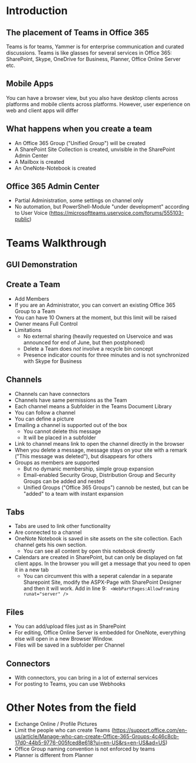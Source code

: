 # Introduction
## The placement of Teams in Office 365
Teams is for teams, Yammer is for enterprise communication and curated discussions. Teams is like glasses for several services in Office 365: SharePoint, Skype, OneDrive for Business, Planner, Office Online Server etc.

## Mobile Apps
You can have a browser view, but you also have desktop clients across platforms and mobile clients across platforms. However, user experience on web and client apps will differ

## What happens when you create a team
* An Office 365 Group ("Unified Group") will be created
* A SharePoint Site Collection is created, unvisible in the SharePoint Admin Center
* A Mailbox is created
* An OneNote-Notebook is created

## Office 365 Admin Center
* Partial Administration, some settings on channel only
* No automation, but PowerShell-Module "under development" according to User Voice (https://microsoftteams.uservoice.com/forums/555103-public)

# Teams Walkthrough
## GUI Demonstration
## Create a Team
* Add Members
* If you are an Administrator, you can convert an existing Office 365 Group to a Team
* You can have 10 Owners at the moment, but this limit will be raised
* Owner means Full Control
* Limitations
    * No external sharing (heavily requested on Uservoice and was announced for end of June, but then postphoned)
    * Delete a Team does _not_ involve a recycle bin concept
    * Presence indicator counts for three minutes and is not synchronized with Skype for Business
## Channels
* Channels can have connectors
* Channels have same permissions as the Team
* Each channel means a Subfolder in the Teams Document Library
* You can follow a channel
* You can define a picture
* Emailing a channel is supported out of the box
    * You cannot delete this message
    * It will be placed in a subfolder
* Link to channel means link to open the channel directly in the browser
* When you delete a message, message stays on your site with a remark ("This message was deleted"), but disappears for others
* Groups as members are supported
    * But no dymanic membership, simple group expansion
    * Email-enabled Security Group, Distribution Group and Security Groups can be added and nested
    * Unified Groups ("Office 365 Groups") cannob be nested, but can be "added" to a team with instant expansion
## Tabs
* Tabs are used to link other functionality
* Are connected to a channel
* OneNote Notebook is saved in site assets on the site collection. Each channel gets his own section.
    * You can see all content by open this notebook directly
* Calendars are created in SharePoint, but can only be displayed on fat client apps. In the browser you will get a message that you need to open it in a new tab
    * You can circumvent this with a seperat calendar in a separate Sharepoint Site, modify the ASPX-Page with SharePoint Designer and then it will work. Add in line 9:
    ```` <WebPartPages:AllowFraming runat="server" />````
## Files
* You can add/upload files just as in SharePoint
* For editing, Office Online Server is embedded for OneNote, everything else will open in a new Browser Window.
* Files will be saved in a subfolder per Channel
## Connectors
* With connectors, you can bring in a lot of external services
* For posting to Teams, you can use Webhooks
# Other Notes from the field
* Exchange Online / Profile Pictures
* Limit the people who can create Teams (https://support.office.com/en-us/article/Manage-who-can-create-Office-365-Groups-4c46c8cb-17d0-44b5-9776-005fced8e618?ui=en-US&rs=en-US&ad=US)
* Office Group naming convention is not enforced by teams
* Planner is different from Planner

